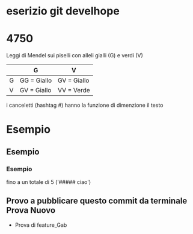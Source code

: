 # eserizio git develhope 
# 4750
Leggi di Mendel sui piselli con alleli gialli (G) e verdi (V)

|   | G           | V           |
|---|-------------|-------------|
| G | GG = Giallo | GV = Giallo |
| V | GV = Giallo | VV = Verde  |

i canceletti (hashtag #) hanno la funzione di dimenzione il testo
# Esempio 
## Esempio
### Esempio 
fino a un totale di 5 ('##### ciao')

Provo a pubblicare questo commit da terminale
Prova Nuovo
-
* Prova di feature_Gab